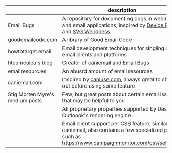 |                   |   description    |        link          |
|-------------------|------------------|----------------------|
|    Email Bugs     | A repository for documenting bugs in webmails and email applications, inspired by [Device Bugs](https://github.com/scottjehl/Device-Bugs) and [SVG Weirdness](https://github.com/emilbjorklund/svg-weirdness). | https://github.com/hteumeuleu/email-bugs |
| goodemailcode.com | A library of Good Email Code | https://www.goodemailcode.com/ |
| howtotarget.email | Email development techniques for singling out email clients and platforms | https://www.howtotarget.email/ |
| hteumeuleu's blog | Creator of [caniemail](https://www.caniemail.com/) and [Email Bugs](https://github.com/hteumeuleu/email-bugs) | https://www.hteumeuleu.com/blog/ | 
| emailresourc.es | An abusrd amount of email resources | https://emailresourc.es/ | 
| caniemail.com | Inspired by [caniuse.com](https://caniuse.com/), always great to check it out before using some feature | https://www.caniemail.com/ |
| Stig Morten Myre's medium posts | Few, but great posts about certain email issues that may be helpful to you | https://medium.com/@stigm |
|  | All proprietary properties supported by Desktop Outloook's rendering engine | https://stigmortenmyre.no/mso/html/concepts/ofconstyletable.htm |
|  | Email client support per CSS feature, similar to caniemail, also contains a few specialized pages such as https://www.campaignmonitor.com/css/selectors | https://www.campaignmonitor.com/css |
